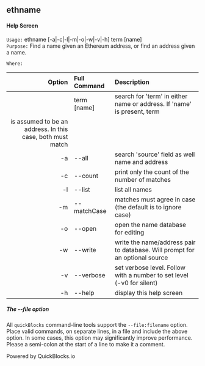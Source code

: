 ## ethname


#### Help Screen

`Usage:`    ethname [-a|-c|-l|-m|-o|-w|-v|-h] term [name]  
`Purpose:`  Find a name given an Ethereum address, or find an address given a name.
             
`Where:`  

| Option | Full Command | Description |
| -------: | :------- | :------- |
|  | term [name] | search for 'term' in either name or address. If 'name' is present, term 
			     is assumed to be an address. In this case, both must match |
| -a | --all | search 'source' field as well name and address |
| -c | --count | print only the count of the number of matches |
| -l | --list | list all names |
| -m | --matchCase | matches must agree in case (the default is to ignore case) |
| -o | --open | open the name database for editing |
| -w | --write | write the name/address pair to database. Will prompt for an optional source |
| -v | --verbose | set verbose level. Follow with a number to set level (-v0 for silent) |
| -h | --help | display this help screen |

##### The --file option

All `quickBlocks` command-line tools support the `--file:filename` option. Place valid commands, on separate lines, in a file and include the above option. In some cases, this option may significantly improve performance. Please a semi-colon at the start of a line to make it a comment.

Powered by QuickBlocks.io
